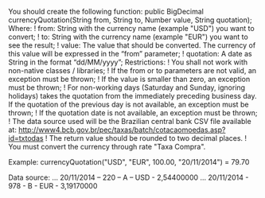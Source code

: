 You should create the following function:
public BigDecimal currencyQuotation(String from, String to, Number value, String quotation);
Where:
! from: String with the currency name (example "USD") you want to convert;
! to: String with the currency name (example "EUR") you want to see the result;
! value: The value that should be converted. The currency of this value will be expressed in the
“from” parameter;
! quotation: A date as String in the format “dd/MM/yyyy”;
Restrictions:
! You shall not work with non-native classes / libraries;
! If the from or to parameters are not valid, an exception must be thrown;
! If the value is smaller than zero, an exception must be thrown;
! For non-working days (Saturday and Sunday, ignoring holidays) takes the quotation from the
immediately preceding business day. If the quotation of the previous day is not available, an
exception must be thrown;
! If the quotation date is not available, an exception must be thrown;
! The data source used will be the Brazilian central bank CSV file available at:
http://www4.bcb.gov.br/pec/taxas/batch/cotacaomoedas.asp?id=txtodas
! The return value should be rounded to two decimal places.
! You must convert the currency through rate "Taxa Compra".
 
Example:
currencyQuotation("USD", "EUR", 100.00, "20/11/2014") = 79.70
 
Data source:
…
20/11/2014 – 220 – A – USD - 2,54400000
…
20/11/2014 - 978 - B - EUR - 3,19170000